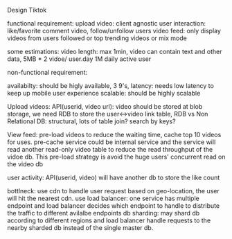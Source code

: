 Design Tiktok

functional requirement:
upload video: client agnostic
user interaction: like/favorite comment video, follow/unfollow users
video feed: only display videos from users followed or top trending videos or mix mode

some estimations:
video length: max 1min, video can contain text and other data, 5MB * 2 vidoe/ user.day
1M daily active user

non-functional requirement:

availabilty: should be higly available, 3 9's, 
latency: needs low latency to keep up mobile user experience
scalable: should be highly scalable


Upload videos:
API(userid, video url): video should be stored at blob storage, we need RDB to store the user<->video link table, 
RDB vs Non Relational DB: structural, lots of table join?  search by keys? 

View feed: 
pre-load videos  to reduce the waiting time, cache top 10 videos for uses. pre-cache service could be internal service and 
the service will read another read-only video table to reduce the read throughput of the vidoe db. This pre-load strategy is
avoid the huge users' concurrent read on the video db


user activity:
API(userid, video) will have another db to store the like count 


bottlneck:
use cdn to handle user request based on geo-location, the user will hit the nearest cdn. 
use load balancer: one service has multiple endpoint and load balancer decides which endpoint to handle to distribute the
traffic to different avilalbe endpoints
db sharding: may shard db according to different regions and load balancer handle requests to the nearby sharded db instead
of the single master db. 